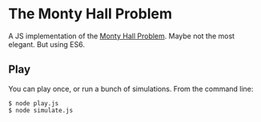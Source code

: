 # The Monty Hall Problem

A JS implementation of the [Monty Hall Problem](https://en.wikipedia.org/wiki/Monty_Hall_problem).  Maybe not the most elegant.  But using ES6.

## Play
You can play once, or run a bunch of simulations. From the command line:
```
$ node play.js 
$ node simulate.js
```
